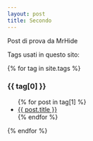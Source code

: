 ```yaml
---
layout: post
title: Secondo
---
```

Post di prova da MrHide 

Tags usati in questo sito:

{% for tag in site.tags %}
  <h3>{{ tag[0] }}</h3>
  <ul>
    {% for post in tag[1] %}
      <li><a href="{{ site.baseurl }} {{ post.url }}">{{ post.title }}</a></li>
    {% endfor %}
  </ul>
{% endfor %}
